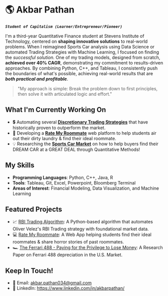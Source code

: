 # 🌎 Akbar Pathan

***`Student of Capitalism (Learner/Entrepreneur/Pioneer)`***

I'm a third-year Quantitative Finance student at Stevens Institute of Technology, centered on **shaping innovative solutions** to real-world problems. When I reimagined Sports Car analysis using Data Science or automated Trading Strategies with Machine Learning, I focused on finding the *successful solution.* One of my trading models, designed from scratch, **achieved over 40% CAGR**, demonstrating my commitment to results-driven approaches. By combining Python, C++, and Tableau, I consistently push the boundaries of what's possible, achieving real-world results that are ***both practical and profitable***.

> "My approach is simple: Break the problem down to first principles, then solve it with articulated logic and effort."

## What I'm Currently Working On
- 💲 Automating several **[Discretionary Trading Strategies](https://github.com/akb-p34/Alif/tree/main/RBI)** that have historically proven to outperform the market.
- 🚀 Developing a **[Rate My Roommate](https://github.com/yourusername/yourproject)** web platform to help students air out their dirty laundry & find their ideal roommate.
- 💡 Researching the **[Sports Car Market](https://github.com/akb-p34/Ferrari-488-Price-Analysis)** on how to help buyers find their DREAM CAR at a GREAT DEAL through Quantitative Methods!

## My Skills
- **Programming Languages**: Python, C++, Java, R
- **Tools**: Tableau, Git, Excel, Powerpoint, Bloomberg Terminal
- **Areas of Interest**: Financial Modeling, Data Visualization, and Machine Learning

## Featured Projects
- 📈 [RBI Trading Algorithm](https://github.com/akb-p34/Alif/tree/main/RBI): A Python-based algorithm that automates Oliver Velez's RBI Trading strategy with foundational market data.
- 💻 [Rate My Roommate](https://github.com/yourusername/yourproject): A Web App helping students find their ideal roommates & share horror stories of past roommates.
- 🏎️ [The Ferrari 488 - Paying for the Privilege to Lose Money](https://github.com/akb-p34/Ferrari-488-Price-Analysis): A Research Paper on Ferrari 488 depreciation in the U.S. Market.

## Keep In Touch!
- 📧 Email: akbar.pathan034@gmail.com
- 💼 LinkedIn: https://www.linkedin.com/in/akbarpathan/
